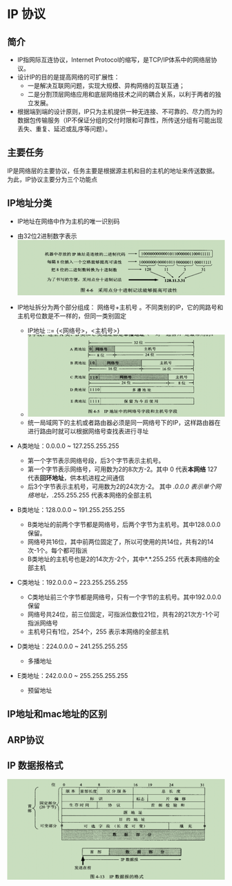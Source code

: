 # IP 协议 
## 简介
* IP指网际互连协议，Internet Protocol的缩写，是TCP/IP体系中的网络层协议。
* 设计IP的目的是提高网络的可扩展性：
  * 一是解决互联网问题，实现大规模、异构网络的互联互通；
  * 二是分割顶层网络应用和底层网络技术之间的耦合关系，以利于两者的独立发展。
* 根据端到端的设计原则，IP只为主机提供一种无连接、不可靠的、尽力而为的数据包传输服务（IP不保证分组的交付时限和可靠性，所传送分组有可能出现丢失、重复、延迟或乱序等问题）。

## 主要任务
IP是网络层的主要协议，任务主要是根据源主机和目的主机的地址来传送数据。 为此，IP协议主要分为三个功能点

## IP地址分类
* IP地址在网络中作为主机的唯一识别码
* 由32位2进制数字表示  
![img.png](../image/ip_img_2.png)
* IP地址拆分为两个部分组成： 网络号+主机号 。不同类别的IP，它的网路号和主机号位数是不一样的，但同一类别固定
  * IP地址 ::= {<网络号>，<主机号>}
  * ![img.png](../image/ip_img_1.png)
  * 统一局域网下的主机或者路由器必须是同一网络号下的IP，这样路由器在进行路由时就可以根据网络号查找表进行寻址

* A类地址：0.0.0.0    ~    127.255.255.255
  * 第一个字节表示网络号段，后3个字节表示主机号。
  * 第一个字节表示网络号，可用数为2的8次方-2。其中 0 代表**本网络** 127 代表**回环地址**，供本机进程之间通信  
  * 后3个字节表示主机号，可用数为2的24次方-2。 其中 *.0.0.0 表示单个网络地址，*.255.255.255 代表本网络的全部主机
* B类地址：128.0.0.0  ~    191.255.255.255 
  * B类地址的前两个字节都是网络号，后两个字节为主机号。其中128.0.0.0保留。
  * 网络号共16位，其中前两位固定了，所以可使用的共14位，共有2的14次-1个。每个都可指派
  * B类地址的主机号也是2的14次方-2个，其中*.*.255.255 代表本网络的全部主机
* C类地址：192.0.0.0  ~    223.255.255.255  
  * C类地址前三个字节都是网络号，只有一个字节的主机号。其中192.0.0.0保留
  * 网络号共24位，前三位固定，可指派位数位21位，共有2的21次方-1个可指派网络号
  * 主机号只有1位，254个，255 表示本网络的全部主机
* D类地址：224.0.0.0  ~    241.255.255.255  
  * 多播地址
* E类地址：242.0.0.0  ~    255.255.255.255
  * 预留地址

## IP地址和mac地址的区别

## ARP协议

## IP 数据报格式
![img.png](ip_img_3.png)






